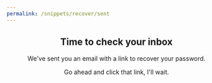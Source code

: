 ```yaml
---
permalink: /snippets/recover/sent
---
```

<!-- Start of /snippets/recover/sent -->
<div class="light-on-bg" style="text-align: center;" markdown="1">

## Time to check your inbox

We've sent you an email with a link to recover your password.

Go ahead and click that link, I'll wait.
</div>
<!-- End of /snippets/recover/sent -->
